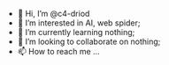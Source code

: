 - 👋 Hi, I’m @c4-driod
- 👀 I’m interested in AI, web spider;
- 🌱 I’m currently learning nothing;
- 💞️ I’m looking to collaborate on nothing;
- 📫 How to reach me ...

<!---
c4-driod/c4-driod is a ✨ special ✨ repository because its `README.md` (this file) appears on your GitHub profile.
You can click the Preview link to take a look at your changes.
--->
